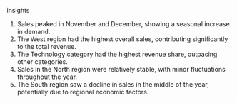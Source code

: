insights 
1. Sales peaked in November and December, showing a seasonal increase in demand.
2. The West region had the highest overall sales, contributing significantly to the total revenue.
3. The Technology category had the highest revenue share, outpacing other categories.
4. Sales in the North region were relatively stable, with minor fluctuations throughout the year.
5. The South region saw a decline in sales in the middle of the year, potentially due to regional economic factors.
